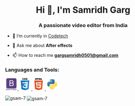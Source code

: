 <h1 align="center">Hi 👋, I'm Samridh Garg</h1>
<h3 align="center">A passionate video editor from India</h3>

- 🔭 I’m currently in [Codetech](teamcodetech.in)

- 💬 Ask me about **After effects**

- 📫 How to reach me **gargsamridh0501@gmail.com**


<h3 align="left">Languages and Tools:</h3>
<p align="left"> <a href="https://getbootstrap.com" target="_blank"> <img src="https://raw.githubusercontent.com/devicons/devicon/master/icons/bootstrap/bootstrap-plain-wordmark.svg" alt="bootstrap" width="40" height="40"/> </a> <a href="https://www.w3schools.com/css/" target="_blank"> <img src="https://raw.githubusercontent.com/devicons/devicon/master/icons/css3/css3-original-wordmark.svg" alt="css3" width="40" height="40"/> </a> <a href="https://www.w3.org/html/" target="_blank"> <img src="https://raw.githubusercontent.com/devicons/devicon/master/icons/html5/html5-original-wordmark.svg" alt="html5" width="40" height="40"/> </a> <a href="https://www.python.org" target="_blank"> <img src="https://raw.githubusercontent.com/devicons/devicon/master/icons/python/python-original.svg" alt="python" width="40" height="40"/> </a> </p>

<p><img align="left" src="https://github-readme-stats.vercel.app/api/top-langs?username=gsam-7&show_icons=true&locale=en&layout=compact" alt="gsam-7" /></p>

<p>&nbsp;<img align="center" src="https://github-readme-stats.vercel.app/api?username=gsam-7&show_icons=true&locale=en" alt="gsam-7" /></p>

